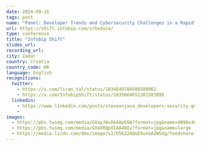 ```yaml
---
date: 2024-09-16
tags: post
name: "Panel: Developer Trends and Cybersecurity Challenges in a Rapidly Changing Landscape with GenAI"
url: https://shift.infobip.com/schedule/
type: conference
title: "Infobip Shift"
slides_url:
recording_url: 
city: Zadar
country: Croatia
country_code: HR
language: English
recognitions:
  twitter:
    - https://x.com/liran_tal/status/1834849784508580062
    - https://x.com/InfobipShift/status/1835664651381583898
  linkedin:
    - https://www.linkedin.com/posts/steveonjava_developers-security-genai-activity-7241495671260766210-ZcNv?utm_source=share&utm_medium=member_desktop
    - 
images:
  - https://pbs.twimg.com/media/GXayJ6uXkAApE6A?format=jpg&name=4096x4096
  - https://pbs.twimg.com/media/GXmXRQpXIAA4NIy?format=jpg&name=large
  - https://media.licdn.com/dms/image/v2/D5622AQGE9uVeAZWSXg/feedshare-shrink_2048_1536/feedshare-shrink_2048_1536/0/1726507107093?e=1729123200&v=beta&t=t6cyFYgpvUKHdcids5EMbjXtBLhTVmQRs2kCeOZJwRc
---
```

